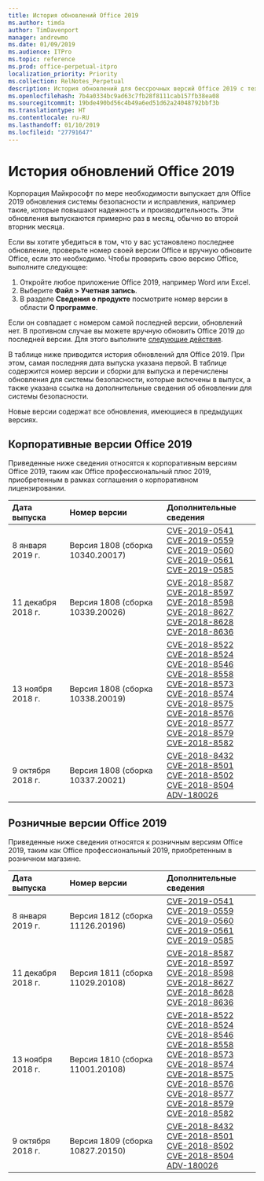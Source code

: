 ```yaml
---
title: История обновлений Office 2019
ms.author: timda
author: TimDavenport
manager: andrewmo
ms.date: 01/09/2019
ms.audience: ITPro
ms.topic: reference
ms.prod: office-perpetual-itpro
localization_priority: Priority
ms.collection: RelNotes_Perpetual
description: История обновлений для бессрочных версий Office 2019 с технологией "нажми и работай" для ИТ-специалистов
ms.openlocfilehash: 7b4a0334bc9ad63c7fb28f8111cab157fb38ea08
ms.sourcegitcommit: 19bde490bd56c4b49a6ed51d62a24048792bbf3b
ms.translationtype: HT
ms.contentlocale: ru-RU
ms.lasthandoff: 01/10/2019
ms.locfileid: "27791647"
---
```

# <a name="update-history-for-office-2019"></a>История обновлений Office 2019

Корпорация Майкрософт по мере необходимости выпускает для Office 2019 обновления системы безопасности и исправления, например такие, которые повышают надежность и производительность. Эти обновления выпускаются примерно раз в месяц, обычно во второй вторник месяца.

Если вы хотите убедиться в том, что у вас установлено последнее обновление, проверьте номер своей версии Office и вручную обновите Office, если это необходимо. Чтобы проверить свою версию Office, выполните следующее:

  1.    Откройте любое приложение Office 2019, например Word или Excel.
  2.    Выберите **Файл > Учетная запись**.
  3.    В разделе **Сведения о продукте** посмотрите номер версии в области **О программе**.

Если он совпадает с номером самой последней версии, обновлений нет. В противном случае вы можете вручную обновить Office 2019 до последней версии. Для этого выполните [следующие действия](https://support.office.com/article/2ab296f3-7f03-43a2-8e50-46de917611c5).


В таблице ниже приводится история обновлений для Office 2019. При этом, самая последняя дата выпуска указана первой. В таблице содержится номер версии и сборки для выпуска и перечислены обновления для системы безопасности, которые включены в выпуск, а также указана ссылка на дополнительные сведения об обновлении для системы безопасности.

Новые версии содержат все обновления, имеющиеся в предыдущих версиях.

## <a name="volume-licensed-versions-of-office-2019"></a>Корпоративные версии Office 2019
Приведенные ниже сведения относятся к корпоративным версиям Office 2019, таким как Office профессиональный плюс 2019, приобретенным в рамках соглашения о корпоративном лицензировании.

|**Дата выпуска**|**Номер версии**|**Дополнительные сведения**|
|:-----|:-----|:-----|
|8 января 2019 г.   |Версия 1808 (сборка 10340.20017)  |[CVE-2019-0541](https://portal.msrc.microsoft.com/ru-RU/security-guidance/advisory/CVE-2019-0541) <br/> [CVE-2019-0559](https://portal.msrc.microsoft.com/ru-RU/security-guidance/advisory/CVE-2019-0559) <br/> [CVE-2019-0560](https://portal.msrc.microsoft.com/ru-RU/security-guidance/advisory/CVE-2019-0560) <br/> [CVE-2019-0561](https://portal.msrc.microsoft.com/ru-RU/security-guidance/advisory/CVE-2019-0561) <br/> [CVE-2019-0585](https://portal.msrc.microsoft.com/ru-RU/security-guidance/advisory/CVE-2019-0585) <br/> |
|11 декабря 2018 г.   |Версия 1808 (сборка 10339.20026)  |[CVE-2018-8587](https://portal.msrc.microsoft.com/ru-RU/security-guidance/advisory/CVE-2018-8587) <br/> [CVE-2018-8597](https://portal.msrc.microsoft.com/ru-RU/security-guidance/advisory/CVE-2018-8597) <br/> [CVE-2018-8598](https://portal.msrc.microsoft.com/ru-RU/security-guidance/advisory/CVE-2018-8598) <br/> [CVE-2018-8627](https://portal.msrc.microsoft.com/ru-RU/security-guidance/advisory/CVE-2018-8627) <br/> [CVE-2018-8628](https://portal.msrc.microsoft.com/ru-RU/security-guidance/advisory/CVE-2018-8628) <br/> [CVE-2018-8636](https://portal.msrc.microsoft.com/ru-RU/security-guidance/advisory/CVE-2018-8636) <br/>|
|13 ноября 2018 г.   |Версия 1808 (сборка 10338.20019)  |[CVE-2018-8522](https://portal.msrc.microsoft.com/ru-RU/security-guidance/advisory/CVE-2018-8522) <br/> [CVE-2018-8524](https://portal.msrc.microsoft.com/ru-RU/security-guidance/advisory/CVE-2018-8524) <br/> [CVE-2018-8546](https://portal.msrc.microsoft.com/ru-RU/security-guidance/advisory/CVE-2018-8546) <br/> [CVE-2018-8558](https://portal.msrc.microsoft.com/ru-RU/security-guidance/advisory/CVE-2018-8558) <br/> [CVE-2018-8573](https://portal.msrc.microsoft.com/ru-RU/security-guidance/advisory/CVE-2018-8573) <br/> [CVE-2018-8574](https://portal.msrc.microsoft.com/ru-RU/security-guidance/advisory/CVE-2018-8574) <br/> [CVE-2018-8575](https://portal.msrc.microsoft.com/ru-RU/security-guidance/advisory/CVE-2018-8575) <br/> [CVE-2018-8576](https://portal.msrc.microsoft.com/ru-RU/security-guidance/advisory/CVE-2018-8576) <br/> [CVE-2018-8577](https://portal.msrc.microsoft.com/ru-RU/security-guidance/advisory/CVE-2018-8577) <br/> [CVE-2018-8579](https://portal.msrc.microsoft.com/ru-RU/security-guidance/advisory/CVE-2018-8579) <br/> [CVE-2018-8582](https://portal.msrc.microsoft.com/ru-RU/security-guidance/advisory/CVE-2018-8582) <br/>|
|9 октября 2018 г.   |Версия 1808 (сборка 10337.20021)  |[CVE-2018-8432](https://portal.msrc.microsoft.com/ru-RU/security-guidance/advisory/CVE-2018-8432) <br/> [CVE-2018-8501](https://portal.msrc.microsoft.com/ru-RU/security-guidance/advisory/CVE-2018-8501) <br/> [CVE-2018-8502](https://portal.msrc.microsoft.com/ru-RU/security-guidance/advisory/CVE-2018-8502) <br/> [CVE-2018-8504](https://portal.msrc.microsoft.com/ru-RU/security-guidance/advisory/CVE-2018-8504) <br/> [ADV-180026](https://portal.msrc.microsoft.com/ru-RU/security-guidance/advisory/ADV180026) <br/>|

## <a name="retail-versions-of-office-2019"></a>Розничные версии Office 2019
Приведенные ниже сведения относятся к розничным версиям Office 2019, таким как Office профессиональный 2019, приобретенным в розничном магазине.

|**Дата выпуска**|**Номер версии**|**Дополнительные сведения**|
|:-----|:-----|:-----|
|8 января 2019 г.   |Версия 1812 (сборка 11126.20196)  |[CVE-2019-0541](https://portal.msrc.microsoft.com/ru-RU/security-guidance/advisory/CVE-2019-0541) <br/> [CVE-2019-0559](https://portal.msrc.microsoft.com/ru-RU/security-guidance/advisory/CVE-2019-0559) <br/> [CVE-2019-0560](https://portal.msrc.microsoft.com/ru-RU/security-guidance/advisory/CVE-2019-0560) <br/> [CVE-2019-0561](https://portal.msrc.microsoft.com/ru-RU/security-guidance/advisory/CVE-2019-0561) <br/> [CVE-2019-0585](https://portal.msrc.microsoft.com/ru-RU/security-guidance/advisory/CVE-2019-0585) <br/> |
|11 декабря 2018 г.   |Версия 1811 (сборка 11029.20108)  |[CVE-2018-8587](https://portal.msrc.microsoft.com/ru-RU/security-guidance/advisory/CVE-2018-8587) <br/> [CVE-2018-8597](https://portal.msrc.microsoft.com/ru-RU/security-guidance/advisory/CVE-2018-8597) <br/> [CVE-2018-8598](https://portal.msrc.microsoft.com/ru-RU/security-guidance/advisory/CVE-2018-8598) <br/> [CVE-2018-8627](https://portal.msrc.microsoft.com/ru-RU/security-guidance/advisory/CVE-2018-8627) <br/> [CVE-2018-8628](https://portal.msrc.microsoft.com/ru-RU/security-guidance/advisory/CVE-2018-8628) <br/> [CVE-2018-8636](https://portal.msrc.microsoft.com/ru-RU/security-guidance/advisory/CVE-2018-8636) <br/>|
|13 ноября 2018 г.   |Версия 1810 (сборка 11001.20108)  |[CVE-2018-8522](https://portal.msrc.microsoft.com/ru-RU/security-guidance/advisory/CVE-2018-8522) <br/> [CVE-2018-8524](https://portal.msrc.microsoft.com/ru-RU/security-guidance/advisory/CVE-2018-8524) <br/> [CVE-2018-8546](https://portal.msrc.microsoft.com/ru-RU/security-guidance/advisory/CVE-2018-8546) <br/> [CVE-2018-8558](https://portal.msrc.microsoft.com/ru-RU/security-guidance/advisory/CVE-2018-8558) <br/> [CVE-2018-8573](https://portal.msrc.microsoft.com/ru-RU/security-guidance/advisory/CVE-2018-8573) <br/> [CVE-2018-8574](https://portal.msrc.microsoft.com/ru-RU/security-guidance/advisory/CVE-2018-8574) <br/> [CVE-2018-8575](https://portal.msrc.microsoft.com/ru-RU/security-guidance/advisory/CVE-2018-8575) <br/> [CVE-2018-8576](https://portal.msrc.microsoft.com/ru-RU/security-guidance/advisory/CVE-2018-8576) <br/> [CVE-2018-8577](https://portal.msrc.microsoft.com/ru-RU/security-guidance/advisory/CVE-2018-8577) <br/> [CVE-2018-8579](https://portal.msrc.microsoft.com/ru-RU/security-guidance/advisory/CVE-2018-8579) <br/> [CVE-2018-8582](https://portal.msrc.microsoft.com/ru-RU/security-guidance/advisory/CVE-2018-8582) <br/>|
|9 октября 2018 г.   |Версия 1809 (сборка 10827.20150)  |[CVE-2018-8432](https://portal.msrc.microsoft.com/ru-RU/security-guidance/advisory/CVE-2018-8432) <br/> [CVE-2018-8501](https://portal.msrc.microsoft.com/ru-RU/security-guidance/advisory/CVE-2018-8501) <br/> [CVE-2018-8502](https://portal.msrc.microsoft.com/ru-RU/security-guidance/advisory/CVE-2018-8502) <br/> [CVE-2018-8504](https://portal.msrc.microsoft.com/ru-RU/security-guidance/advisory/CVE-2018-8504) <br/> [ADV-180026](https://portal.msrc.microsoft.com/ru-RU/security-guidance/advisory/ADV180026) <br/>|
